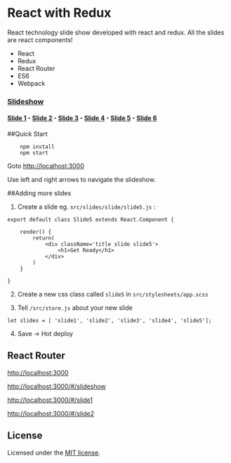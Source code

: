 # React with Redux
React technology slide show developed with react and redux.   All the slides are react components!

  * React
  * Redux
  * React Router
  * ES6
  * Webpack

### [Slideshow](https://ancient-basin-7920.herokuapp.com/)
 
#### [Slide 1](https://ancient-basin-7920.herokuapp.com/#slide1) - [Slide 2](https://ancient-basin-7920.herokuapp.com/#slide2) - [Slide 3](https://ancient-basin-7920.herokuapp.com/#slide3) - [Slide 4](https://ancient-basin-7920.herokuapp.com/#slide4) - [Slide 5](https://ancient-basin-7920.herokuapp.com/#slide5) - [Slide 6](https://ancient-basin-7920.herokuapp.com/#slide6)



##Quick Start

```
    npm install
    npm start
```

Goto [http://localhost:3000](http://localhost:3000)

Use left and right arrows to navigate the slideshow. 


##Adding more slides

1) Create a slide eg. `src/slides/slide/slide5.js` :
```
export default class Slide5 extends React.Component {

    render() {
        return(
            <div className='title slide slide5'>
                <h1>Get Ready</h1>
            </div>
        )
    }

}
```

2) Create a new css class called `slide5` in `src/stylesheets/app.scss`

3) Tell `/src/store.js` about your new slide
```
let slides = [ 'slide1', 'slide2', 'slide3', 'slide4', 'slide5'];
```

4) Save -> Hot deploy


## React Router

[http://localhost:3000](http://localhost:3000)

[http://localhost:3000/#/slideshow](http://localhost:3000/#/slideshow)

[http://localhost:3000/#/slide1](http://localhost:3000/#/slide1)

[http://localhost:3000/#/slide2](http://localhost:3000/#/slide2)


## License

Licensed under the [MIT license](https://raw.githubusercontent.com/coder36/react-slides/master/LICENSE).